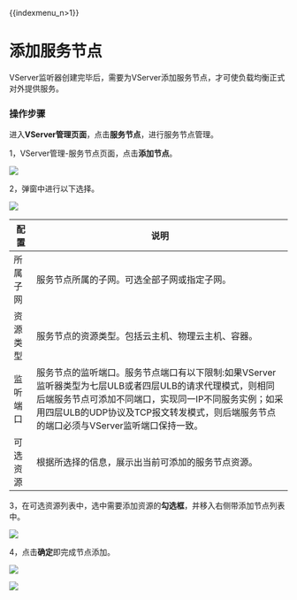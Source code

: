 {{indexmenu_n>1}}

# 添加服务节点

VServer监听器创建完毕后，需要为VServer添加服务节点，才可使负载均衡正式对外提供服务。 

### 操作步骤

进入**VServer管理页面**，点击**服务节点**，进行服务节点管理。

1，VServer管理-服务节点页面，点击**添加节点**。

![](https://static.ucloud.cn/db3e5c210e184820bf3263813620d2bb.png)

2，弹窗中进行以下选择。

![](https://static.ucloud.cn/9e30eac4e08b487c800e93d56b9f0f08.png)

|配置|说明|
|-|-|
|所属子网|服务节点所属的子网。可选全部子网或指定子网。|
|资源类型|服务节点的资源类型。包括云主机、物理云主机、容器。|
|监听端口|服务节点的监听端口。服务节点端口有以下限制:如果VServer监听器类型为七层ULB或者四层ULB的请求代理模式，则相同后端服务节点可添加不同端口，实现同一IP不同服务实例；如采用四层ULB的UDP协议及TCP报文转发模式，则后端服务节点的端口必须与VServer监听端口保持一致。|
|可选资源|根据所选择的信息，展示出当前可添加的服务节点资源。|

3，在可选资源列表中，选中需要添加资源的**勾选框**，并移入右侧带添加节点列表中。

![](https://static.ucloud.cn/47c3c32ad1a0451a81662a25767fea87.png)

4，点击**确定**即完成节点添加。

![](https://static.ucloud.cn/ca55ac7d3cec46c281c409093303c787.png)

 [![](https://static.ucloud.cn/708409d71c0a4a8c8d1fbd6fe3417b36.png)](https://github.com/UCloudDocs/UCloud-document/issues/3) 


